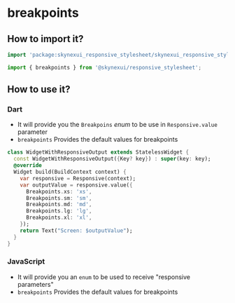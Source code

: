 # breakpoints

## How to import it?

```dart
import 'package:skynexui_responsive_stylesheet/skynexui_responsive_stylesheet.dart';
```
```js
import { breakpoints } from '@skynexui/responsive_stylesheet';
```


## How to use it?

### Dart

- It will provide you the `Breakpoins` _enum_ to be use in `Responsive.value` parameter
- `breakpoints` Provides the default values for breakpoints

```dart
class WidgetWithResponsiveOutput extends StatelessWidget {
  const WidgetWithResponsiveOutput({Key? key}) : super(key: key);
  @override
  Widget build(BuildContext context) {
    var responsive = Responsive(context);
    var outputValue = responsive.value({
      Breakpoints.xs: 'xs',
      Breakpoints.sm: 'sm',
      Breakpoints.md: 'md',
      Breakpoints.lg: 'lg',
      Breakpoints.xl: 'xl',
    });
    return Text("Screen: $outputValue");
  }
}
```


### JavaScript

- It will provide you an `enum` to be used to receive "responsive parameters"
- `breakpoints` Provides the default values for breakpoints
